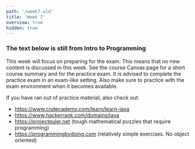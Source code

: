 ```yaml
---
path: '/week7-old'
title: 'Week 7'
overview: true
hidden: true
---
```



<pages-in-this-section></pages-in-this-section>

### The text below is still from Intro to Programming

This week will focus on preparing for the exam. This means that no new content is discussed in this week. See the course Canvas page for a short course summary and for the practice exam. It is advised to complete the practice exam in an exam-like setting. Also make sure to practice with the exam environment when it becomes available.

If you have ran out of practice material, also check out:
- https://www.codecademy.com/learn/learn-java
- https://www.hackerrank.com/domains/java
- https://projecteuler.net (tough mathematical puzzles that require programming)
- https://programmingbydoing.com (relatively simple exercises. No object oriented)
